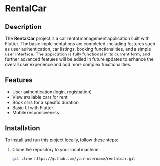 # RentalCar

## Description

The **RentalCar** project is a car rental management application built with Flutter. The basic implementations are completed, including features such as user authentication, car listings, booking functionalities, and a simple user interface. The application is fully functional in its current form, and further advanced features will be added in future updates to enhance the overall user experience and add more complex functionalities.

## Features

- User authentication (login, registration)
- View available cars for rent
- Book cars for a specific duration
- Basic UI with Flutter
- Mobile responsiveness

## Installation

To install and run this project locally, follow these steps:

1. Clone the repository to your local machine:
   ```bash
   git clone https://github.com/your-username/rentalcar.git
